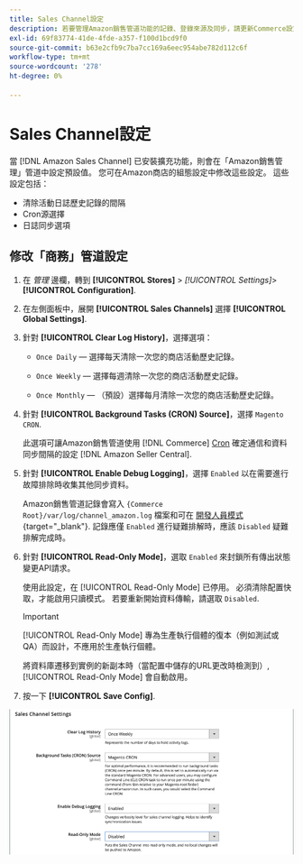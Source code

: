 ```yaml
---
title: Sales Channel設定
description: 若要管理Amazon銷售管道功能的記錄、登錄來源及同步，請更新Commerce設定。
exl-id: 69f83774-41de-4fde-a357-f100d1bcd9f0
source-git-commit: b63e2cfb9c7ba7cc169a6eec954abe782d112c6f
workflow-type: tm+mt
source-wordcount: '278'
ht-degree: 0%

---
```


# Sales Channel設定

當 [!DNL Amazon Sales Channel] 已安裝擴充功能，則會在「Amazon銷售管理」管道中設定預設值。 您可在Amazon商店的組態設定中修改這些設定。 這些設定包括：

- 清除活動日誌歷史記錄的間隔
- Cron源選擇
- 日誌同步選項

## 修改「商務」管道設定

1. 在 _管理_ 邊欄，轉到 **[!UICONTROL Stores]** > _[!UICONTROL Settings]_>**[!UICONTROL Configuration]**.

1. 在左側面板中，展開 **[!UICONTROL Sales Channels]** 選擇 **[!UICONTROL Global Settings]**.

1. 針對 **[!UICONTROL Clear Log History]**，選擇選項：

   - `Once Daily`  — 選擇每天清除一次您的商店活動歷史記錄。

   - `Once Weekly`  — 選擇每週清除一次您的商店活動歷史記錄。

   - `Once Monthly`  — （預設）選擇每月清除一次您的商店活動歷史記錄。

1. 針對 **[!UICONTROL Background Tasks (CRON) Source]**，選擇 `Magento CRON`.

   此選項可讓Amazon銷售管道使用 [!DNL Commerce] [Cron](https://docs.magento.com/user-guide/system/cron.html) 確定通信和資料同步間隔的設定 [!DNL Amazon Seller Central].

1. 針對 **[!UICONTROL Enable Debug Logging]**，選擇 `Enabled` 以在需要進行故障排除時收集其他同步資料。

   Amazon銷售管道記錄會寫入 `{Commerce Root}/var/log/channel_amazon.log` 檔案和可在 [開發人員模式](https://docs.magento.com/user-guide/magento/installation-modes.html){target="_blank"}. 記錄應僅 `Enabled` 進行疑難排解時，應該 `Disabled` 疑難排解完成時。

1. 針對 **[!UICONTROL Read-Only Mode]**，選取 `Enabled` 來封鎖所有傳出狀態變更API請求。

   使用此設定，在 [!UICONTROL Read-Only Mode] 已停用。 必須清除配置快取，才能啟用只讀模式。 若要重新開始資料傳輸，請選取 `Disabled`.

   >[!IMPORTANT]
   >
   >[!UICONTROL Read-Only Mode] 專為生產執行個體的復本（例如測試或QA）而設計，不應用於生產執行個體。
   >
   >將資料庫遷移到實例的新副本時（當配置中儲存的URL更改時檢測到）, [!UICONTROL Read-Only Mode] 會自動啟用。

1. 按一下 **[!UICONTROL Save Config]**.

![Sales Channel配置設定](assets/config-sales-channel-global-settings.png)
